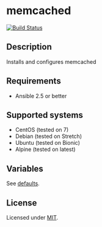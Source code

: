 # memcached

[![Build Status](https://travis-ci.org/krzysztof-magosa/ansible-role-memcached.svg?branch=master)](https://travis-ci.org/krzysztof-magosa/ansible-role-memcached)

## Description
Installs and configures memcached

## Requirements
* Ansible 2.5 or better

## Supported systems
* CentOS (tested on 7)
* Debian (tested on Stretch)
* Ubuntu (tested on Bionic)
* Alpine (tested on latest)

## Variables
See [defaults](defaults/main.yml).

## License
Licensed under [MIT](LICENSE.txt).
